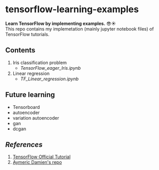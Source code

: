 # tensorflow-learning-examples

__Learn TensorFlow by implementing examples.__ :sunglasses::sunny:  
This repo contains my implemetation (mainly jupyter notebook files) of TensorFlow tutorials.

## Contents

1. Iris classification problem
    * _TensorFlow_eager_Iris.ipynb_
2. Linear regression
    * _TF_Linear_regression.ipynb_

## Future learning
* Tensorboard
* autoencoder
* variation autoencoder
* gan
* dcgan

## _References_
1. [TensorFlow Official Tutorial](www.tensorflow.org/get_started/eager)
2. [Aymeric Damien's repo](https://github.com/aymericdamien/TensorFlow-Examples)
